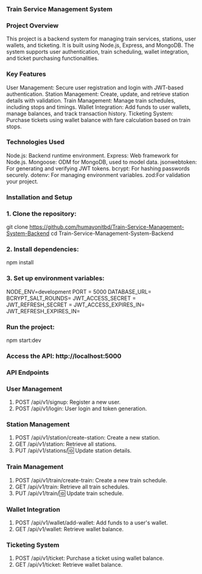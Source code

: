 ### Train Service Management System
### Project Overview
This project is a backend system for managing train services, stations, user wallets, and ticketing. It is built using Node.js, Express, and MongoDB. The system supports user authentication, train scheduling, wallet integration, and ticket purchasing functionalities.

### Key Features
User Management: Secure user registration and login with JWT-based authentication.
Station Management: Create, update, and retrieve station details with validation.
Train Management: Manage train schedules, including stops and timings.
Wallet Integration: Add funds to user wallets, manage balances, and track transaction history.
Ticketing System: Purchase tickets using wallet balance with fare calculation based on train stops.

### Technologies Used
Node.js: Backend runtime environment.
Express: Web framework for Node.js.
Mongoose: ODM for MongoDB, used to model data.
jsonwebtoken: For generating and verifying JWT tokens.
bcrypt: For hashing passwords securely.
dotenv: For managing environment variables.
zod:For validation your project.

### Installation and Setup
### 1. Clone the repository:
git clone https://github.com/humayonitbd/Train-Service-Management-System-Backend
cd Train-Service-Management-System-Backend

### 2. Install dependencies:
npm install

### 3. Set up environment variables:
NODE_ENV=development
PORT = 5000
DATABASE_URL=
BCRYPT_SALT_ROUNDS=
JWT_ACCESS_SECRET = 
JWT_REFRESH_SECRET = 
JWT_ACCESS_EXPIRES_IN=
JWT_REFRESH_EXPIRES_IN=

### Run the project:
npm start:dev


### Access the API: http://localhost:5000
### API Endpoints
### User Management
1. POST /api/v1/signup: Register a new user.
2. POST /api/v1/login: User login and token generation.

### Station Management
1. POST /api/v1/station/create-station: Create a new station.
2. GET /api/v1/station: Retrieve all stations.
3. PUT /api/v1/stations/:id: Update station details.

### Train Management
1. POST /api/v1/train/create-train: Create a new train schedule.
2. GET /api/v1/train: Retrieve all train schedules.
3. PUT /api/v1/train/:id: Update train schedule.

### Wallet Integration
1. POST /api/v1/wallet/add-wallet: Add funds to a user's wallet.
2. GET /api/v1/wallet: Retrieve wallet balance.

### Ticketing System
1. POST /api/v1/ticket: Purchase a ticket using wallet balance.
2. GET /api/v1/ticket: Retrieve wallet balance.






